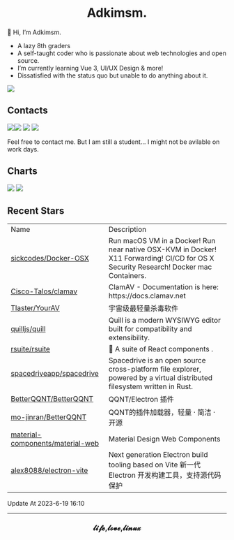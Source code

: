 <h1 align="center">Adkimsm.</h1>

👋 Hi, I’m Adkimsm.

- A lazy 8th graders
- A self-taught coder who is passionate about web technologies and open source.
- I’m currently learning Vue 3, UI/UX Design & more!
- Dissatisfied with the status quo but unable to do anything about it.

![](https://visitor-badge.glitch.me/badge?page_id=adkimsm)

## Contacts

<a href="mailto:adkinsm9277@gmail.com"><img src="https://img.shields.io/badge/Gmail-D14836?style=for-the-badge&logo=gmail&logoColor=white" /></a><a href="https://t.me/adkimsm"><img src="https://img.shields.io/badge/Telegram-2CA5E0?style=for-the-badge&logo=telegram&logoColor=white" /></a> <a href="https://wpa.qq.com/msgrd?v=3&uin=3020035335&site=qq&menu=yes"><img src="https://img.shields.io/badge/Tencent%23QQ-%2312B7F5?style=for-the-badge&logo=tencentqq&logoColor=white" /></a> <a href="https://twitter.com/adkimsm"><img src="https://img.shields.io/badge/Twitter-%231DA1F2.svg?style=for-the-badge&logo=Twitter&logoColor=white" /></a>

Feel free to contact me. But I am still a student... I might not be avilable on work days.

<div align="left">

<h2>Charts</h2>

<img src="https://github-readme-stats.vercel.app/api?username=adkimsm&show_icons=true&count_private=true&hide=prs&theme=default_repocard" />

<img src="https://github-readme-stats.vercel.app/api/top-langs/?username=adkimsm&layout=compact" />

</div>

<div>

<h2>Recent Stars</h2>

<table>
  <tr>
    <td>Name</td>
    <td>Description</td>
  </tr>
  
  <tr>
    <td><a href=https://github.com/sickcodes/Docker-OSX>sickcodes/Docker-OSX</a></td>
    <td>Run macOS VM in a Docker! Run near native OSX-KVM in Docker! X11 Forwarding! CI/CD for OS X Security Research! Docker mac Containers.</td>
  </tr>
  <tr>
    <td><a href=https://github.com/Cisco-Talos/clamav>Cisco-Talos/clamav</a></td>
    <td>ClamAV - Documentation is here: https://docs.clamav.net</td>
  </tr>
  <tr>
    <td><a href=https://github.com/Tlaster/YourAV>Tlaster/YourAV</a></td>
    <td>宇宙级最轻量杀毒软件</td>
  </tr>
  <tr>
    <td><a href=https://github.com/quilljs/quill>quilljs/quill</a></td>
    <td>Quill is a modern WYSIWYG editor built for compatibility and extensibility.</td>
  </tr>
  <tr>
    <td><a href=https://github.com/rsuite/rsuite>rsuite/rsuite</a></td>
    <td>🧱 A suite of React components .  </td>
  </tr>
  <tr>
    <td><a href=https://github.com/spacedriveapp/spacedrive>spacedriveapp/spacedrive</a></td>
    <td>Spacedrive is an open source cross-platform file explorer, powered by a virtual distributed filesystem written in Rust.</td>
  </tr>
  <tr>
    <td><a href=https://github.com/BetterQQNT/BetterQQNT>BetterQQNT/BetterQQNT</a></td>
    <td>QQNT/Electron 插件</td>
  </tr>
  <tr>
    <td><a href=https://github.com/mo-jinran/BetterQQNT>mo-jinran/BetterQQNT</a></td>
    <td>QQNT的插件加载器，轻量 · 简洁 · 开源</td>
  </tr>
  <tr>
    <td><a href=https://github.com/material-components/material-web>material-components/material-web</a></td>
    <td>Material Design Web Components</td>
  </tr>
  <tr>
    <td><a href=https://github.com/alex8088/electron-vite>alex8088/electron-vite</a></td>
    <td>Next generation Electron build tooling based on Vite 新一代 Electron 开发构建工具，支持源代码保护</td>
  </tr>
</table>

</div>

Update At 2023-6-19    16:10

---

<h3 align="center">𝓵𝓲𝓯𝓮,𝓵𝓸𝓿𝓮,𝓵𝓲𝓷𝓾𝔁</h3>
